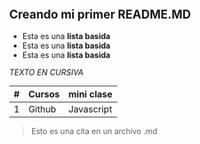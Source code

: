 ## Creando mi primer README.MD

- Esta es una **lista basida**
- Esta es una **lista basida**
- Esta es una **lista basida**

_TEXTO EN CURSIVA_

| #   | Cursos | mini clase |
| --- | ------ | ---------- |
| 1   | Github | Javascript |

> Esto es una cita en un archivo .md
